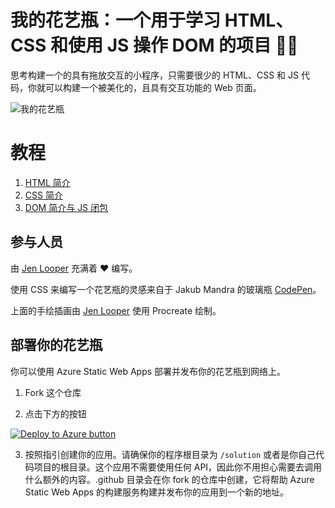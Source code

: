 # 我的花艺瓶：一个用于学习 HTML、CSS 和使用 JS 操作 DOM 的项目 🌵🌱

思考构建一个的具有拖放交互的小程序，只需要很少的 HTML、CSS 和 JS 代码，你就可以构建一个被美化的，且具有交互功能的 Web 页面。

![我的花艺瓶](../images/screenshot_gray.png)

# 教程

1. [HTML 简介](../1-intro-to-html/translations/README.zh-cn.md)
2. [CSS 简介](../2-intro-to-css/translations/README.zh-cn.md)
3. [DOM 简介与 JS 闭包](../3-intro-to-DOM-and-closures/translations/README.zh-cn.md)

## 参与人员

由 [Jen Looper](https://www.twitter.com/jenlooper) 充满着 ♥️ 编写。

使用 CSS 来编写一个花艺瓶的灵感来自于 Jakub Mandra 的玻璃瓶 [CodePen](https://codepen.io/Rotarepmi/pen/rjpNZY)。

上面的手绘插画由 [Jen Looper](http://jenlooper.com) 使用 Procreate 绘制。

## 部署你的花艺瓶

你可以使用 Azure Static Web Apps 部署并发布你的花艺瓶到网络上。

1. Fork 这个仓库

2. 点击下方的按钮

[![Deploy to Azure button](https://aka.ms/deploytoazurebutton)](https://portal.azure.com/?feature.customportal=false&WT.mc_id=academic-77807-sagibbon#create/Microsoft.StaticApp)

3. 按照指引创建你的应用。请确保你的程序根目录为 `/solution` 或者是你自己代码项目的根目录。这个应用不需要使用任何 API，因此你不用担心需要去调用什么额外的内容。.github 目录会在你 fork 的仓库中创建，它将帮助 Azure Static Web Apps 的构建服务构建并发布你的应用到一个新的地址。



